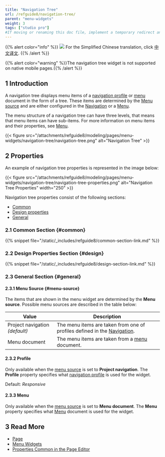 ```yaml
---
title: "Navigation Tree"
url: /refguide8/navigation-tree/
parent: "menu-widgets"
weight: 3
tags: ["studio pro"]
#If moving or renaming this doc file, implement a temporary redirect and let the respective team know they should update the URL in the product. See Mapping to Products for more details.
---
```


{{% alert color="info" %}}
<img src="attachments/chinese-translation/china.png" style="display: inline-block; margin: 0" /> For the Simplified Chinese translation, click [中文译文](https://cdn.mendix.tencent-cloud.com/documentation/refguide8/navigation-tree.pdf).
{{% /alert %}}

{{% alert color="warning" %}}The navigation tree widget is not supported on native mobile pages.{{% /alert %}}

## 1 Introduction

A navigation tree displays menu items of a [navigation profile](/refguide8/navigation/#profiles) or [menu](/refguide8/menu/) document in the form of a tree. These items are determined by the [Menu source](#menu-source) and are either configured in the [Navigation](/refguide8/navigation/) or a [Menu](/refguide8/menu/).

The menu structure of a navigation tree can have three levels, that means that menu items can have sub-items. For more information on menu items and their properties, see [Menu](/refguide8/menu/). 

{{< figure src="/attachments/refguide8/modeling/pages/menu-widgets/navigation-tree/navigation-tree.png" alt="Navigation Tree" >}}

## 2 Properties

An example of navigation tree properties is represented in the image below:

{{< figure src="/attachments/refguide8/modeling/pages/menu-widgets/navigation-tree/navigation-tree-properties.png" alt="Navigation Tree Properties"   width="250"  >}}

Navigation tree properties consist of the following sections:

* [Common](#common)
* [Design properties](#design)
* [General](#general)

### 2.1 Common Section {#common}

{{% snippet file="/static/_includes/refguide8/common-section-link.md" %}}

### 2.2 Design Properties Section {#design}

{{% snippet file="/static/_includes/refguide8/design-section-link.md" %}}

### 2.3 General Section {#general}

#### 2.3.1 Menu Source {#menu-source}

The items that are shown in the menu widget are determined by the **Menu source**. Possible menu sources are described in the table below:

| Value              | Description                                                  |
| ------------------ | ------------------------------------------------------------ |
| Project navigation *(default)*  | The menu items are taken from one of profiles defined in the [Navigation](/refguide8/navigation/). |
| Menu document      | The menu items are taken from a [menu](/refguide8/menu/) document.       |

#### 2.3.2 Profile 

Only available when the [menu source](#menu-source) is set to **Project navigation**. The **Profile** property specifies what [navigation profile](/refguide8/navigation/#profiles) is used for the widget. 

Default: *Responsive*

#### 2.3.3 Menu 

Only available when the [menu source](#menu-source) is set to **Menu document**. The **Menu** property specifies what [Menu](/refguide8/menu/) document is used for the widget.

## 3 Read More

* [Page](/refguide8/page/)
* [Menu Widgets](/refguide8/menu-widgets/)
* [Properties Common in the Page Editor](/refguide8/common-widget-properties/)

